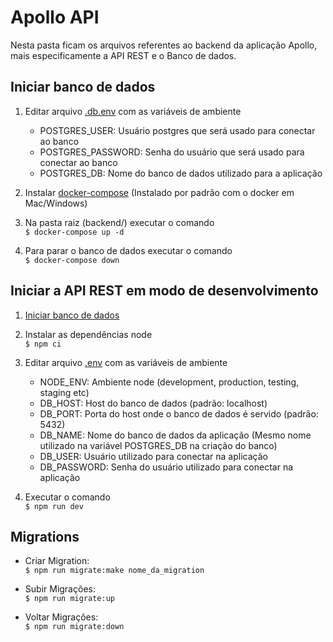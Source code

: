 # Apollo API

Nesta pasta ficam os arquivos referentes ao backend da aplicação Apollo, mais especificamente a API REST e o Banco de dados.

## Iniciar banco de dados

1. Editar arquivo [.db.env](./.db.env) com as variáveis de ambiente  
    * POSTGRES_USER: Usuário postgres que será usado para conectar ao banco
    * POSTGRES_PASSWORD: Senha do usuário que será usado para conectar ao banco
    * POSTGRES_DB: Nome do banco de dados utilizado para a aplicação

2. Instalar [docker-compose](https://docs.docker.com/compose/install/) (Instalado por padrão com o docker em Mac/Windows)

3. Na pasta raiz (backend/) executar o comando  
    `$ docker-compose up -d`

4. Para parar o banco de dados executar o comando  
    `$ docker-compose down`


## Iniciar a API REST em modo de desenvolvimento

1. [Iniciar banco de dados](#iniciar-banco-de-dados)

2. Instalar as dependências node  
    `$ npm ci`

3. Editar arquivo [.env](./.env) com as variáveis de ambiente
    * NODE_ENV: Ambiente node (development, production, testing, staging etc)
    * DB_HOST: Host do banco de dados (padrão: localhost)
    * DB_PORT: Porta do host onde o banco de dados é servido (padrão: 5432)
    * DB_NAME: Nome do banco de dados da aplicação (Mesmo nome utilizado na variável POSTGRES_DB na criação do banco)
    * DB_USER: Usuário utilizado para conectar na aplicação
    * DB_PASSWORD: Senha do usuário utilizado para conectar na aplicação  

4. Executar o comando  
    `$ npm run dev`

## Migrations

* Criar Migration:  
`$ npm run migrate:make nome_da_migration`

* Subir Migrações:  
`$ npm run migrate:up`

* Voltar Migrações:  
`$ npm run migrate:down`